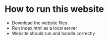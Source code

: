 # How to run this website

- Download the website files
- Run index.html as a local server
- Website should run and handle correctly
